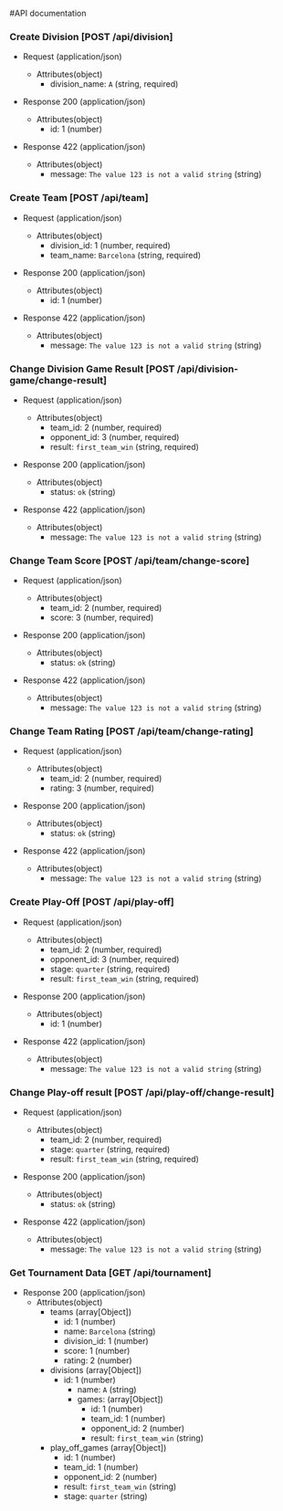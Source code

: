 #API documentation

### Create Division [POST /api/division]
+ Request (application/json)
    + Attributes(object)
        + division_name: `A` (string, required)

+ Response 200 (application/json)
    + Attributes(object)
        + id: 1 (number)

+ Response 422 (application/json)
    + Attributes(object)
        + message: `The value 123 is not a valid string` (string)

### Create Team [POST /api/team]
+ Request (application/json)
    + Attributes(object)
        + division_id: 1 (number, required)
        + team_name: `Barcelona` (string, required)

+ Response 200 (application/json)
    + Attributes(object)
        + id: 1 (number)

+ Response 422 (application/json)
    + Attributes(object)
        + message: `The value 123 is not a valid string` (string)

### Change Division Game Result [POST /api/division-game/change-result]
+ Request (application/json)
    + Attributes(object)
        + team_id: 2 (number, required)
        + opponent_id: 3 (number, required)
        + result: `first_team_win` (string, required)

+ Response 200 (application/json)
    + Attributes(object)
        + status: `ok` (string)

+ Response 422 (application/json)
    + Attributes(object)
        + message: `The value 123 is not a valid string` (string)

### Change Team Score [POST /api/team/change-score]
+ Request (application/json)
    + Attributes(object)
        + team_id: 2 (number, required)
        + score: 3 (number, required)

+ Response 200 (application/json)
    + Attributes(object)
        + status: `ok` (string)

+ Response 422 (application/json)
    + Attributes(object)
        + message: `The value 123 is not a valid string` (string)

### Change Team Rating [POST /api/team/change-rating]
+ Request (application/json)
    + Attributes(object)
        + team_id: 2 (number, required)
        + rating: 3 (number, required)

+ Response 200 (application/json)
    + Attributes(object)
        + status: `ok` (string)

+ Response 422 (application/json)
    + Attributes(object)
        + message: `The value 123 is not a valid string` (string)

### Create Play-Off [POST /api/play-off]
+ Request (application/json)
    + Attributes(object)
        + team_id: 2 (number, required)
        + opponent_id: 3 (number, required)
        + stage: `quarter` (string, required)
        + result: `first_team_win` (string, required)

+ Response 200 (application/json)
    + Attributes(object)
        + id: 1 (number)

+ Response 422 (application/json)
    + Attributes(object)
        + message: `The value 123 is not a valid string` (string)

### Change Play-off result [POST /api/play-off/change-result]
+ Request (application/json)
    + Attributes(object)
        + team_id: 2 (number, required)
        + stage: `quarter` (string, required)
        + result: `first_team_win` (string, required)

+ Response 200 (application/json)
    + Attributes(object)
        + status: `ok` (string)

+ Response 422 (application/json)
    + Attributes(object)
        + message: `The value 123 is not a valid string` (string)

### Get Tournament Data [GET /api/tournament]
+ Response 200 (application/json)
    + Attributes(object)
        + teams (array[Object])
            + id: 1 (number)
            + name: `Barcelona` (string)
            + division_id: 1 (number)
            + score: 1 (number)
            + rating: 2 (number)
        + divisions (array[Object])
          + id: 1 (number)
            + name: `A` (string)
            + games: (array[Object])
              + id: 1 (number)
              + team_id: 1 (number)
              + opponent_id: 2 (number)
              + result: `first_team_win` (string)
        + play_off_games (array[Object])
          + id: 1 (number)
          + team_id: 1 (number)
          + opponent_id: 2 (number)
          + result: `first_team_win` (string)
          + stage: `quarter` (string)
